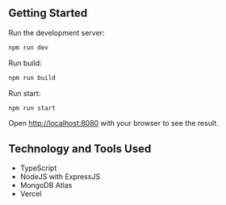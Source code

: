 ## Getting Started

Run the development server:

```bash
npm run dev
```

Run build:

```bash
npm run build
```

Run start:

```bash
npm run start
```

Open [http://localhost:8080](http://localhost:8080) with your browser to see the result.

## Technology and Tools Used

-   TypeScript
-   NodeJS with ExpressJS
-   MongoDB Atlas
-   Vercel
